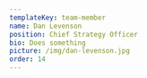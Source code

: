 ```yaml
---
templateKey: team-member
name: Dan Levenson
position: Chief Strategy Officer
bio: Does something
picture: /img/dan-levenson.jpg
order: 14
---
```


